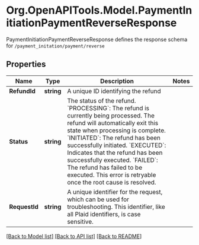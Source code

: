 # Org.OpenAPITools.Model.PaymentInitiationPaymentReverseResponse
PaymentInitiationPaymentReverseResponse defines the response schema for `/payment_initation/payment/reverse`

## Properties

Name | Type | Description | Notes
------------ | ------------- | ------------- | -------------
**RefundId** | **string** | A unique ID identifying the refund | 
**Status** | **string** | The status of the refund.  &#x60;PROCESSING&#x60;: The refund is currently being processed. The refund will automatically exit this state when processing is complete.  &#x60;INITIATED&#x60;: The refund has been successfully initiated.  &#x60;EXECUTED&#x60;: Indicates that the refund has been successfully executed.  &#x60;FAILED&#x60;: The refund has failed to be executed. This error is retryable once the root cause is resolved. | 
**RequestId** | **string** | A unique identifier for the request, which can be used for troubleshooting. This identifier, like all Plaid identifiers, is case sensitive. | 

[[Back to Model list]](../README.md#documentation-for-models) [[Back to API list]](../README.md#documentation-for-api-endpoints) [[Back to README]](../README.md)


